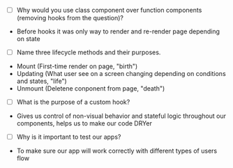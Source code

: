 - [ ] Why would you use class component over function components (removing hooks from the question)?

- Before hooks it was only way to render and re-render page depending on state

- [ ] Name three lifecycle methods and their purposes.

- Mount (First-time render on page, "birth")
- Updating (What user see on a screen changing depending on conditions and states, "life")
- Unmount (Deletene conponent from page, "death")

- [ ] What is the purpose of a custom hook?

- Gives us control of non-visual behavior and stateful logic throughout our components, helps us to make our code DRYer

- [ ] Why is it important to test our apps?

- To make sure our app will work correctly with different types of users flow